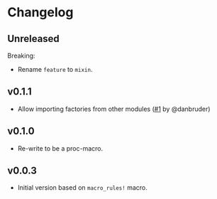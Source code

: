 # Changelog

## Unreleased

Breaking:

 - Rename `feature` to `mixin`.

## v0.1.1

 - Allow importing factories from other modules ([#1](https://github.com/mjkillough/factori/pull/1) by @danbruder)

## v0.1.0

 - Re-write to be a proc-macro.

## v0.0.3

 - Initial version based on `macro_rules!` macro.
